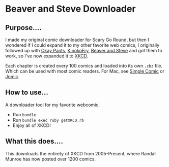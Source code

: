 Beaver and Steve Downloader
=========

Purpose....
-----------
I made my original comic downloader for Scary Go Round, but then I wondered if I could expand it to my other favorite web comics, I originally followed up with [Okay Pants](http://web.archive.org/web/20070620013447/http://www.okaypants.com/comic.php), [KinokoFry](http://kinokofry.com), [Beaver and Steve](http://beaverandsteve.com) and got them to work, so I've now expanded it to [XKCD](http://xkcd.com).

Each chapter is created every 100 comics and loaded into its own `.cbz` file. Which can be used with most comic readers. For Mac, see [Simple Comic](http://dancingtortoise.com/simplecomic/) or [Jomic](http://jomic.sourceforge.net/).

How to use...
-----------
A downloader tool for my favorite webcomic.

  - Run `bundle`
  - Run `bundle exec ruby getXKCD.rb`
  - Enjoy all of XKCD!

What this does....
-----------

This downloads the entirety of XKCD from 2005-Present, where Randall Munroe has now posted over 1200 comics.